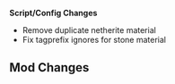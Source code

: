 **Script/Config Changes**
- Remove duplicate netherite material
- Fix tagprefix ignores for stone material

**Mod Changes**
- 
